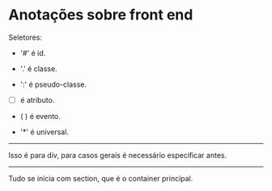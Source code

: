 # Anotações sobre front end

Seletores: 

- '#' é id.

- '.' é classe.

- ':' é pseudo-classe.

- [ ] é atributo.

- ( ) é evento.

- '*' é universal.

--- 

Isso é para div, para casos gerais é necessário especificar antes.

---

Tudo se inicia com section, que é o container principal.
